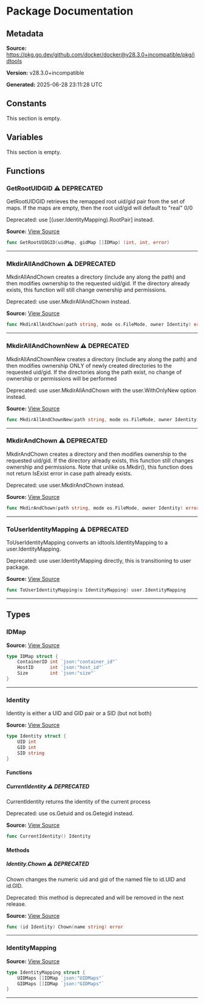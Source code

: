 # Package Documentation

## Metadata

**Source:** https://pkg.go.dev/github.com/docker/docker@v28.3.0+incompatible/pkg/idtools

**Version:** v28.3.0+incompatible

**Generated:** 2025-06-28 23:11:28 UTC

## Constants

This section is empty.

## Variables

This section is empty.

## Functions

### GetRootUIDGID ⚠️ **DEPRECATED**

GetRootUIDGID retrieves the remapped root uid/gid pair from the set of maps.
If the maps are empty, then the root uid/gid will default to "real" 0/0

Deprecated: use [(user.IdentityMapping).RootPair] instead.

**Source:** [View Source](https://github.com/docker/docker/blob/v28.3.0/pkg/idtools/idtools.go#L53)  

```go
func GetRootUIDGID(uidMap, gidMap []IDMap) (int, int, error)
```

---

### MkdirAllAndChown ⚠️ **DEPRECATED**

MkdirAllAndChown creates a directory (include any along the path) and then modifies
ownership to the requested uid/gid.  If the directory already exists, this
function will still change ownership and permissions.

Deprecated: use user.MkdirAllAndChown instead.

**Source:** [View Source](https://github.com/docker/docker/blob/v28.3.0/pkg/idtools/idtools.go#L26)  

```go
func MkdirAllAndChown(path string, mode os.FileMode, owner Identity) error
```

---

### MkdirAllAndChownNew ⚠️ **DEPRECATED**

MkdirAllAndChownNew creates a directory (include any along the path) and then modifies
ownership ONLY of newly created directories to the requested uid/gid. If the
directories along the path exist, no change of ownership or permissions will be performed

Deprecated: use user.MkdirAllAndChown with the user.WithOnlyNew option instead.

**Source:** [View Source](https://github.com/docker/docker/blob/v28.3.0/pkg/idtools/idtools.go#L45)  

```go
func MkdirAllAndChownNew(path string, mode os.FileMode, owner Identity) error
```

---

### MkdirAndChown ⚠️ **DEPRECATED**

MkdirAndChown creates a directory and then modifies ownership to the requested uid/gid.
If the directory already exists, this function still changes ownership and permissions.
Note that unlike os.Mkdir(), this function does not return IsExist error
in case path already exists.

Deprecated: use user.MkdirAndChown instead.

**Source:** [View Source](https://github.com/docker/docker/blob/v28.3.0/pkg/idtools/idtools.go#L36)  

```go
func MkdirAndChown(path string, mode os.FileMode, owner Identity) error
```

---

### ToUserIdentityMapping ⚠️ **DEPRECATED**

ToUserIdentityMapping converts an idtools.IdentityMapping to a user.IdentityMapping.

Deprecated: use user.IdentityMapping directly, this is transitioning to user package.

**Source:** [View Source](https://github.com/docker/docker/blob/v28.3.0/pkg/idtools/idtools.go#L154)  

```go
func ToUserIdentityMapping(u IdentityMapping) user.IdentityMapping
```

---

## Types

### IDMap

**Source:** [View Source](https://github.com/docker/docker/blob/v28.3.0/pkg/idtools/idtools.go#L15)  

```go
type IDMap struct {
	ContainerID int `json:"container_id"`
	HostID      int `json:"host_id"`
	Size        int `json:"size"`
}
```

---

### Identity

Identity is either a UID and GID pair or a SID (but not both)

**Source:** [View Source](https://github.com/docker/docker/blob/v28.3.0/pkg/idtools/idtools.go#L104)  

```go
type Identity struct {
	UID int
	GID int
	SID string
}
```

#### Functions

##### CurrentIdentity ⚠️ **DEPRECATED**

CurrentIdentity returns the identity of the current process

Deprecated: use os.Getuid and os.Getegid instead.

**Source:** [View Source](https://github.com/docker/docker/blob/v28.3.0/pkg/idtools/idtools.go#L221)  

```go
func CurrentIdentity() Identity
```

#### Methods

##### Identity.Chown ⚠️ **DEPRECATED**

Chown changes the numeric uid and gid of the named file to id.UID and id.GID.

Deprecated: this method is deprecated and will be removed in the next release.

**Source:** [View Source](https://github.com/docker/docker/blob/v28.3.0/pkg/idtools/idtools.go#L113)  

```go
func (id Identity) Chown(name string) error
```

---

### IdentityMapping

**Source:** [View Source](https://github.com/docker/docker/blob/v28.3.0/pkg/idtools/idtools.go#L121)  

```go
type IdentityMapping struct {
	UIDMaps []IDMap `json:"UIDMaps"`
	GIDMaps []IDMap `json:"GIDMaps"`
}
```

---

